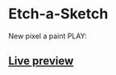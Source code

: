 # Etch-a-Sketch
New pixel a paint
PLAY:
<h2><a href = "https://dg44k.github.io/Etch-a-Sketch/">Live preview</a></h2
